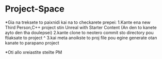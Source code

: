 # Project-Space

*Gia na treksete to paixnidi kai na to checkarete prepei:
  1.Kante ena new Third Person,C++ project stin Unreal with Starter Content (An den to kanete ayto den tha doulepsei)
  2.kante clone to neotero commit sto directory pou ftiaksate to project ^
  3.kai meta anoikste to proj file pou egine generate otan kanate to parapano project
  
 *Oti allo xreiastite steilte PM
